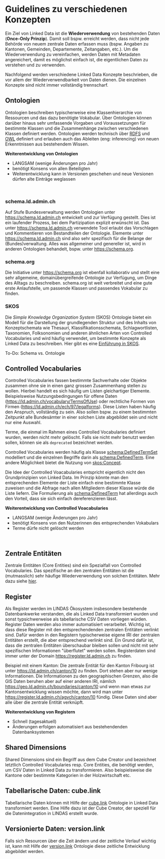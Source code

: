 # Guidelines zu verschiedenen Konzepten
Ein Ziel von Linked Data ist die **Wiederverwendung** von bestehenden Daten (**Once-Only Prinzip**). Damit soll bspw. erreicht werden, dass nicht jede Behörde von neuem zentrale Daten erfassen muss (bspw. Angaben zu Kantonen, Gemeinden, Departemente, Zeitangaben, etc.). Um die Wiederverwendung zu vereinfachen, werden Daten mit Metadaten angereichert, damit es möglichst einfach ist, die eigentlichen Daten zu verstehen und zu verwenden.

Nachfolgend werden verschiedene Linked Data Konzepte beschrieben, die vor allem der Wiederverwendbarkeit von Daten dienen. Die einzelnen Konzepte sind nicht immer vollständig trennscharf.

## Ontologien
Ontologien beschreiben typischerweise eine Klassenhierarchie von Ressourcen und das dazu benötigte Vokabular. Über Ontologien können darüber hinaus sehr umfassende Vorgaben und Voraussetzungen für bestimmte Klassen und die Zusammenhänge zwischen verschiedenen Klassen definiert werden. Ontologien werden technisch über [RDFS](https://www.w3.org/TR/rdf-schema/) und [OWL](https://www.w3.org/TR/owl2-overview/) definiert und erlauben auch das Ableiten (eng: inferencing) von neuen Erkenntnissen aus bestehendem Wissen.

**Weiterentwicklung von Ontologien**
* LANGSAM (wenige Änderungen pro Jahr)
* benötigt Konsens von allen Beteiligten
* Weiterentwicklung kann in Versionen geschehen und neue Versionen dürfen alte Einträge weglassen

<br>

### schema.ld.admin.ch
Auf Stufe Bundesverwaltung werden Ontologien unter https://schema.ld.admin.ch entwickelt und zur Verfügung gestellt. Dies ist ein laufender Prozess, bei dem Partizipation explizit erwünscht ist. Das unter https://schema.ld.admin.ch verwendete Tool erlaubt das Vorschlagen und Kommentieren von Bestandteilen der Ontologie. Elemente unter https://schema.ld.admin.ch sind also sehr spezifisch für die Belange der (Bundes)verwaltung. Alles was allgemeiner und genereller ist, wird in anderen Ontologien behandelt, bspw. unter https://schema.org.

### schema.org
Die Initiative unter https://schema.org ist ebenfall kollaborativ und stellt eine sehr allgemeine, domainübergreifende Ontologie zur Verfügung, um Dinge des Alltags zu beschreiben. schema.org ist weit verbreitet und eine gute erste Anlaufstelle, um passende Klassen und passendes Vokabular zu finden.

### SKOS
Die *Simple Knowledge Organization System* (SKOS) Ontologie bietet ein Modell für die Darstellung der grundlegenden Struktur und des Inhalts von Konzeptschemata wie Thesauri, Klassifikationsschemata, Schlagwortlisten, Taxonomien, Folksonomien und anderen ähnlichen Arten von Controlled Vocabularies und wird häufig verwendet, um bestimmte Konzepte als Linked Data zu beschreiben. Hier gibt es eine [Einführung in SKOS](https://www.w3.org/TR/skos-primer/).

To-Do: Schema vs. Ontologie

## Controlled Vocabularies
Controlled Vocabularies fassen bestimmte Sachverhalte oder Objekte zusammen ohne sie in einen ganz grossen Zusammenhang stellen zu wollen. Hierbei handelt es sich häufig um Listen gleichartiger Elemente. Beispielsweise Nutzungsbedingungen für offene Daten (https://ld.admin.ch/vocabulary/TermsOfUse) oder rechtliche Formen von Firmen (https://ld.admin.ch/ech/97/legalforms). Diese Listen haben häufig den Anspruch, vollständig zu sein. Also sollen bspw. zu einem bestimmten Zeitpunkt alle Bundesämter in einer solchen Liste abgebildet sein und nicht nur eine Auswahl.

Terme, die einmal im Rahmen eines Controlled Vocabularies definiert wurden, werden nicht mehr gelöscht. Falls sie nicht mehr benutzt werden sollen, können sie als `deprecated` bezeichnet werden.

Controlled Vocabularies werden häufig als Klasse [schema:DefinedTermSet](https://schema.org/DefinedTermSet) modelliert und die einzelnen Begriffe darin als [schema:DefinedTerm](https://schema.org/DefinedTerm). Eine andere Möglichkeit bietet die Nutzung von [skos:Concept](http://www.w3.org/2004/02/skos/core#Concept).

Die Idee der Controlled Voacabularies entspricht eigentlich nicht den Grundprinzipien von Linked Data. Im Prinzip könnte man den entsprechenden Elemente der Liste einfach eine bestimmte Klasse zuweisen und die Abfrage nach allen Mitgliedern dieser Klasse würde die Liste liefern. Die Formulierung als [schema:DefinedTerm](https://schema.org/DefinedTerm) hat allerdings auch den Vorteil, dass sie sich einfach dereferenzieren lässt.

**Weiterentwicklung von Controlled Voacabularies**
* LANGSAM (wenige Änderungen pro Jahr)
* benötigt Konsens von den Nutzerinnen des entsprechenden Vokabulars
* Terme dürfe nicht gelöscht werden

<br>

## Zentrale Entitäten
Zentrale Entitäten (Core Entities) sind ein Spezialfall von Controlled Vocabularies. Das spezifische an den zentralen Entitäten ist die (mutmasslich) sehr häufige Wiederverwendung von solchen Entitäten. Mehr dazu siehe [hier](/governance/core-concepts/).

## Register
Als Register werden im LINDAS Ökosystem insbesondere bestehende Datenbankwerke verstanden, die als Linked Data transformiert wurden und sonst typsichwerweise als tabellarische CSV Daten vorliegen würden. Register Daten werden also immer automatisiert verarbeitet. Wichtig ist, dass diese Register mit den entsprechendenden zentralen Entitäten verlinkt sind. Dafür werden in den Registern typischerweise eigene IRI der zentralen Entitäten erstellt, die aber entsprechend verlinkt sind. Ein Grund dafür ist, dass die zentralen Entitäten überschaubar bleiben sollen und nicht mit sehr spezifischen Informationen "überflutet" werden sollen. Registerdaten sind immer unter der Domain https://register.ld.admin.ch zu finden.

Beispiel mit einem Kanton: Die zentrale Entität für den Kanton Fribourg ist unter https://ld.admin.ch/canton/10 zu finden. Dort stehen aber nur wenige Informationen. Die Informationen zu den geographischen Grenzen, also die GIS Daten beruhen aber auf einer anderen IRI, nämlich https://geo.ld.admin.ch/boundaries/canton/10 und wenn man etwas zur Kantonsentwicklung wissen möchte, dann wird man unter https://register.ld.admin.ch/agvch/canton/10 fündig. Diese Daten sind aber alle über die zentrale Entität verknüpft.

**Weiterentwicklung von Registern**
* Schnell (tagesaktuell)
* Änderungen erfolgen automatisiert aus bestehendenden Datenbanksystemen

## Shared Dimensions
Shared Dimensions sind ein Begriff aus dem Cube Creator und bezeichnet letztlich Controlled Vocabularies resp. Core Entities, die benötigt werden, um CSV Daten in Linked Data zu transformieren. Also beispielsweise die Kantone oder bestimmte Kategorien in der Holzwirtschaft etc.

## Tabellarische Daten: cube.link
Tabellarische Daten können mit Hilfe der [cube.link](https://cube.link) Ontologie in Linked Data transformiert werden. Eine Hilfe dazu ist der Cube Creator, der speziell für die Datenintegration in LINDAS erstellt wurde.

## Versionierte Daten: version.link
Falls sich Resourcen über die Zeit ändern und der zeitliche Verlauf wichtig ist, kann mit Hilfe der [version.link](https://version.link) Ontologie diese zeitliche Entwicklung abgebildet werden.
